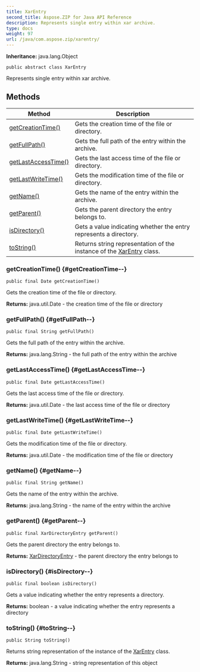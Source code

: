 ```yaml
---
title: XarEntry
second_title: Aspose.ZIP for Java API Reference
description: Represents single entry within xar archive.
type: docs
weight: 97
url: /java/com.aspose.zip/xarentry/
---
```


**Inheritance:**
java.lang.Object
```
public abstract class XarEntry
```

Represents single entry within xar archive.
## Methods

| Method | Description |
| --- | --- |
| [getCreationTime()](#getCreationTime--) | Gets the creation time of the file or directory. |
| [getFullPath()](#getFullPath--) | Gets the full path of the entry within the archive. |
| [getLastAccessTime()](#getLastAccessTime--) | Gets the last access time of the file or directory. |
| [getLastWriteTime()](#getLastWriteTime--) | Gets the modification time of the file or directory. |
| [getName()](#getName--) | Gets the name of the entry within the archive. |
| [getParent()](#getParent--) | Gets the parent directory the entry belongs to. |
| [isDirectory()](#isDirectory--) | Gets a value indicating whether the entry represents a directory. |
| [toString()](#toString--) | Returns string representation of the instance of the [XarEntry](../../com.aspose.zip/xarentry) class. |
### getCreationTime() {#getCreationTime--}
```
public final Date getCreationTime()
```


Gets the creation time of the file or directory.

**Returns:**
java.util.Date - the creation time of the file or directory
### getFullPath() {#getFullPath--}
```
public final String getFullPath()
```


Gets the full path of the entry within the archive.

**Returns:**
java.lang.String - the full path of the entry within the archive
### getLastAccessTime() {#getLastAccessTime--}
```
public final Date getLastAccessTime()
```


Gets the last access time of the file or directory.

**Returns:**
java.util.Date - the last access time of the file or directory
### getLastWriteTime() {#getLastWriteTime--}
```
public final Date getLastWriteTime()
```


Gets the modification time of the file or directory.

**Returns:**
java.util.Date - the modification time of the file or directory
### getName() {#getName--}
```
public final String getName()
```


Gets the name of the entry within the archive.

**Returns:**
java.lang.String - the name of the entry within the archive
### getParent() {#getParent--}
```
public final XarDirectoryEntry getParent()
```


Gets the parent directory the entry belongs to.

**Returns:**
[XarDirectoryEntry](../../com.aspose.zip/xardirectoryentry) - the parent directory the entry belongs to
### isDirectory() {#isDirectory--}
```
public final boolean isDirectory()
```


Gets a value indicating whether the entry represents a directory.

**Returns:**
boolean - a value indicating whether the entry represents a directory
### toString() {#toString--}
```
public String toString()
```


Returns string representation of the instance of the [XarEntry](../../com.aspose.zip/xarentry) class.

**Returns:**
java.lang.String - string representation of this object
